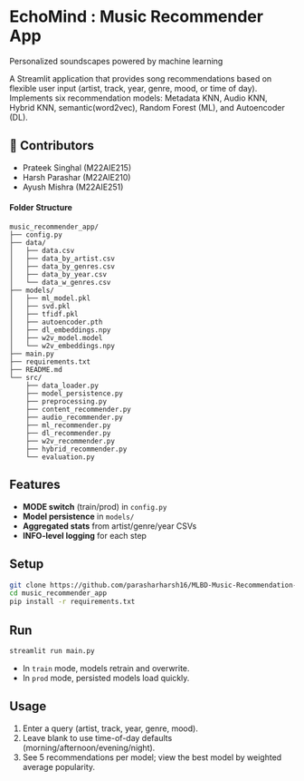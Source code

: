 # EchoMind : Music Recommender App
 
 Personalized soundscapes powered by machine learning


A Streamlit application that provides song recommendations based on flexible user input (artist, track, year, genre, mood, or time of day). Implements six recommendation models: Metadata KNN, Audio KNN, Hybrid KNN, semantic(word2vec), Random Forest (ML), and Autoencoder (DL).

## 👥 Contributors
- Prateek Singhal (M22AIE215)
- Harsh Parashar (M22AIE210)
- Ayush Mishra (M22AIE251)



#### Folder Structure
```plaintext
music_recommender_app/
├── config.py
├── data/
│   ├── data.csv
│   ├── data_by_artist.csv
│   ├── data_by_genres.csv
│   ├── data_by_year.csv
│   └── data_w_genres.csv
├── models/
│   ├── ml_model.pkl
│   ├── svd.pkl
│   ├── tfidf.pkl
│   ├── autoencoder.pth
│   ├── dl_embeddings.npy
│   ├── w2v_model.model
│   └── w2v_embeddings.npy
├── main.py
├── requirements.txt
├── README.md
└── src/
    ├── data_loader.py
    ├── model_persistence.py
    ├── preprocessing.py
    ├── content_recommender.py
    ├── audio_recommender.py
    ├── ml_recommender.py
    ├── dl_recommender.py
    ├── w2v_recommender.py
    ├── hybrid_recommender.py
    └── evaluation.py
```

## Features
- **MODE switch** (train/prod) in `config.py`
- **Model persistence** in `models/`
- **Aggregated stats** from artist/genre/year CSVs
- **INFO-level logging** for each step

## Setup
```bash
git clone https://github.com/parasharharsh16/MLBD-Music-Recommendation-System.git
cd music_recommender_app
pip install -r requirements.txt
```

## Run
```bash
streamlit run main.py
```
- In `train` mode, models retrain and overwrite.
- In `prod` mode, persisted models load quickly.

## Usage
1. Enter a query (artist, track, year, genre, mood).
2. Leave blank to use time-of-day defaults (morning/afternoon/evening/night).
3. See 5 recommendations per model; view the best model by weighted average popularity.
